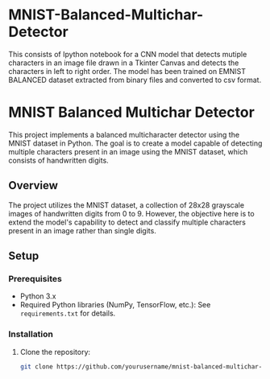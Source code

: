 # MNIST-Balanced-Multichar-Detector 
This consists of Ipython notebook for a CNN model that detects mutiple characters in an image file drawn in a Tkinter Canvas
and detects the characters in left to right order.
The model has been trained on EMNIST BALANCED dataset extracted from binary files and converted to csv format.

# MNIST Balanced Multichar Detector

This project implements a balanced multicharacter detector using the MNIST dataset in Python. The goal is to create a model capable of detecting multiple characters present in an image using the MNIST dataset, which consists of handwritten digits.

## Overview

The project utilizes the MNIST dataset, a collection of 28x28 grayscale images of handwritten digits from 0 to 9. However, the objective here is to extend the model's capability to detect and classify multiple characters present in an image rather than single digits.

## Setup

### Prerequisites

- Python 3.x
- Required Python libraries (NumPy, TensorFlow, etc.): See `requirements.txt` for details.

### Installation

1. Clone the repository:
   ```bash
   git clone https://github.com/yourusername/mnist-balanced-multichar-detector.git
